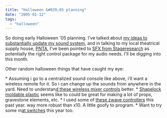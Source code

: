 ```yaml
---
title: "Halloween &#039;05 planning"
date: "2005-01-12"
tags: 
  - "halloween"
---
```


So doing early Halloween '05 planning. I've talked about [my ideas to substantially update my sound system](http://www.theludwigs.com/archives/001765.html), and in talking to my local theatrical supply house, [PNTA](http://www.pnta.com/), I've been pointed to [SFX from Stageresearch](http://www.stageresearch.com/) as potentially the right control package for my audio needs. I'll be digging into this month.

Other random halloween things that have caught my eye:

\* Assuming i go to a centralized sound console like above, i'll want a wireless remote for it. So i can change up the sounds from anywhere in the yard. Need to understan[d these wireless mixer controls](http://www.frontierdesign.com/products/tranzmain.html) better. \* [Shapelock moldable plastic](http://www.kk.org/cooltools/archives/000623.php) seems like to could be great for making a lot of props, gravestone elements, etc. \* I used some of [these zwave controllers](http://homeseer.american-data.net/Merchant2/merchant.mv?Screen=CTGY&Store_Code=HS&Category_Code=ZWAVE) this past year. way more robust than x10. A little goofy to program. \* Want to try some m[at switches](http://www.earthsands.com/holiday/halloween/propsswitchmats.html) this year too.
